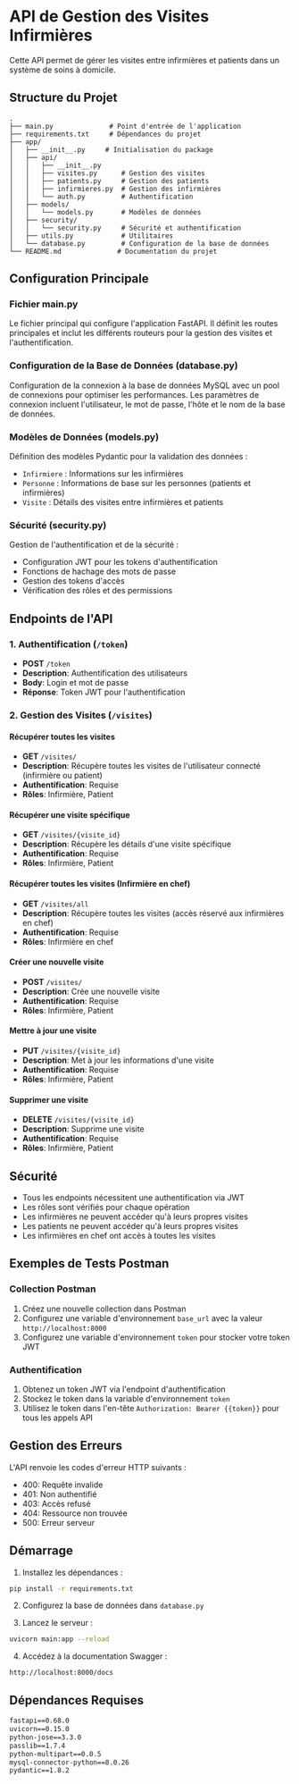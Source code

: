 # API de Gestion des Visites Infirmières

Cette API permet de gérer les visites entre infirmières et patients dans un système de soins à domicile.

## Structure du Projet

```
.
├── main.py              # Point d'entrée de l'application
├── requirements.txt     # Dépendances du projet
├── app/
│   ├── __init__.py     # Initialisation du package
│   ├── api/
│   │   ├── __init__.py
│   │   ├── visites.py      # Gestion des visites
│   │   ├── patients.py     # Gestion des patients
│   │   ├── infirmieres.py  # Gestion des infirmières
│   │   └── auth.py         # Authentification
│   ├── models/
│   │   └── models.py       # Modèles de données
│   ├── security/
│   │   └── security.py     # Sécurité et authentification
│   ├── utils.py            # Utilitaires
│   └── database.py         # Configuration de la base de données
└── README.md              # Documentation du projet
```

## Configuration Principale

### Fichier main.py
Le fichier principal qui configure l'application FastAPI. Il définit les routes principales et inclut les différents routeurs pour la gestion des visites et l'authentification.

### Configuration de la Base de Données (database.py)
Configuration de la connexion à la base de données MySQL avec un pool de connexions pour optimiser les performances. Les paramètres de connexion incluent l'utilisateur, le mot de passe, l'hôte et le nom de la base de données.

### Modèles de Données (models.py)
Définition des modèles Pydantic pour la validation des données :
- `Infirmiere` : Informations sur les infirmières
- `Personne` : Informations de base sur les personnes (patients et infirmières)
- `Visite` : Détails des visites entre infirmières et patients

### Sécurité (security.py)
Gestion de l'authentification et de la sécurité :
- Configuration JWT pour les tokens d'authentification
- Fonctions de hachage des mots de passe
- Gestion des tokens d'accès
- Vérification des rôles et des permissions

## Endpoints de l'API

### 1. Authentification (`/token`)
- **POST** `/token`
- **Description**: Authentification des utilisateurs
- **Body**: Login et mot de passe
- **Réponse**: Token JWT pour l'authentification

### 2. Gestion des Visites (`/visites`)

#### Récupérer toutes les visites
- **GET** `/visites/`
- **Description**: Récupère toutes les visites de l'utilisateur connecté (infirmière ou patient)
- **Authentification**: Requise
- **Rôles**: Infirmière, Patient

#### Récupérer une visite spécifique
- **GET** `/visites/{visite_id}`
- **Description**: Récupère les détails d'une visite spécifique
- **Authentification**: Requise
- **Rôles**: Infirmière, Patient

#### Récupérer toutes les visites (Infirmière en chef)
- **GET** `/visites/all`
- **Description**: Récupère toutes les visites (accès réservé aux infirmières en chef)
- **Authentification**: Requise
- **Rôles**: Infirmière en chef

#### Créer une nouvelle visite
- **POST** `/visites/`
- **Description**: Crée une nouvelle visite
- **Authentification**: Requise
- **Rôles**: Infirmière, Patient

#### Mettre à jour une visite
- **PUT** `/visites/{visite_id}`
- **Description**: Met à jour les informations d'une visite
- **Authentification**: Requise
- **Rôles**: Infirmière, Patient

#### Supprimer une visite
- **DELETE** `/visites/{visite_id}`
- **Description**: Supprime une visite
- **Authentification**: Requise
- **Rôles**: Infirmière, Patient

## Sécurité

- Tous les endpoints nécessitent une authentification via JWT
- Les rôles sont vérifiés pour chaque opération
- Les infirmières ne peuvent accéder qu'à leurs propres visites
- Les patients ne peuvent accéder qu'à leurs propres visites
- Les infirmières en chef ont accès à toutes les visites

## Exemples de Tests Postman

### Collection Postman
1. Créez une nouvelle collection dans Postman
2. Configurez une variable d'environnement `base_url` avec la valeur `http://localhost:8000`
3. Configurez une variable d'environnement `token` pour stocker votre token JWT

### Authentification
1. Obtenez un token JWT via l'endpoint d'authentification
2. Stockez le token dans la variable d'environnement `token`
3. Utilisez le token dans l'en-tête `Authorization: Bearer {{token}}` pour tous les appels API

## Gestion des Erreurs

L'API renvoie les codes d'erreur HTTP suivants :
- 400: Requête invalide
- 401: Non authentifié
- 403: Accès refusé
- 404: Ressource non trouvée
- 500: Erreur serveur

## Démarrage

1. Installez les dépendances :
```bash
pip install -r requirements.txt
```

2. Configurez la base de données dans `database.py`

3. Lancez le serveur :
```bash
uvicorn main:app --reload
```

4. Accédez à la documentation Swagger :
```
http://localhost:8000/docs
```

## Dépendances Requises

```txt
fastapi==0.68.0
uvicorn==0.15.0
python-jose==3.3.0
passlib==1.7.4
python-multipart==0.0.5
mysql-connector-python==8.0.26
pydantic==1.8.2
```